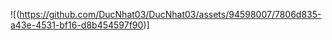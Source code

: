 ![(https://github.com/DucNhat03/DucNhat03/assets/94598007/7806d835-a43e-4531-bf16-d8b454597f90)]
<!--
**DucNhat03/DucNhat03** is a ✨ _special_ ✨ repository because its `README.md` (this file) appears on your GitHub profile.

Here are some ideas to get you started:

- 🔭 I’m currently working on ...
- 🌱 I’m currently learning ...
- 👯 I’m looking to collaborate on ...
- 🤔 I’m looking for help with ...
- 💬 Ask me about ...
- 📫 How to reach me: ...
- 😄 Pronouns: ...
- ⚡ Fun fact: ...
-->

